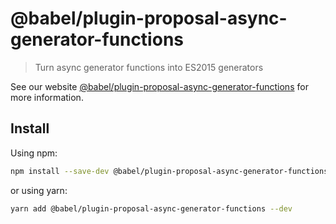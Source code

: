 # @babel/plugin-proposal-async-generator-functions

> Turn async generator functions into ES2015 generators

See our website [@babel/plugin-proposal-async-generator-functions](https://babeljs.io/docs/en/babel-plugin-proposal-async-generator-functions) for more information.

## Install

Using npm:

```sh
npm install --save-dev @babel/plugin-proposal-async-generator-functions
```

or using yarn:

```sh
yarn add @babel/plugin-proposal-async-generator-functions --dev
```

